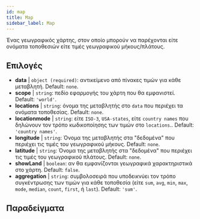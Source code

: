 ```yaml
---
id: map
title: Map
sidebar_label: Map
---
```


Ένας γεωγραφικός χάρτης, στον οποίο μπορούν να παρέχονται είτε ονόματα τοποθεσιών είτε τιμές γεωγραφικού μήκους/πλάτους.

## Επιλογές

* __data__ | `object (required)`: αντικείμενο από πίνακες τιμών για κάθε μεταβλητή. Default: `none`.
* __scope__ | `string`: πεδίο εφαρμογής του χάρτη που θα εμφανιστεί. Default: `'world'`.
* __locations__ | `string`: όνομα της μεταβλητής στο `data` που περιέχει τα ονόματα τοποθεσίας. Default: `none`.
* __locationmode__ | `string`: είτε `ISO-3`, `USA-states`, είτε `country names` που δηλώνουν τον τρόπο κωδικοποίησης των τιμών στο `locations`.. Default: `'country names'`.
* __longitude__ | `string`: Όνομα της μεταβλητής στα "δεδομένα" που περιέχει τις τιμές του γεωγραφικού μήκους. Default: `none`.
* __latitude__ | `string`: Όνομα της μεταβλητής στα "δεδομένα" που περιέχει τις τιμές του γεωγραφικού πλάτους. Default: `none`.
* __showLand__ | `boolean`: αν θα εμφανίζονται γεωγραφικά χαρακτηριστικά στο χάρτη. Default: `false`.
* __aggregation__ | `string`: συμβολοσειρά που υποδεικνύει τον τρόπο συγκέντρωσης των τιμών για κάθε τοποθεσία (είτε `sum`, `avg`, `min`, `max`, `mode`, `median`, `count`, `first`, ή `last`). Default: `'sum'`.


## Παραδείγματα

